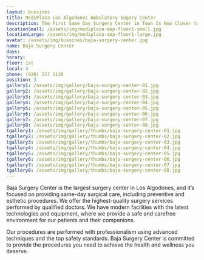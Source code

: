 ```yaml
---
layout: bussines
title: MediPlaza Los Algodones Ambulatory Sugery Center 
description: The First Same Day Surgery Center in Town Is Now Closer to You. Don't Worry About an Overnight Stay, Come and Check the Variety of Options We Have for You.
locationSmall: /assets/img/mediplaza-map-floor1-small.jpg
locationLarge: /assets/img/mediplaza-map-floor1-large.jpg
avatar: /assets/img/bussines/baja-surgery-center.jpg
name: Baja Surgery Center
days:
horary: 
floor: 1st
local: 4
phone: (928) 257 1138
position: 3
gallery1: /assets/img/gallery/baja-surgery-center-01.jpg
gallery2: /assets/img/gallery/baja-surgery-center-02.jpg
gallery3: /assets/img/gallery/baja-surgery-center-03.jpg
gallery4: /assets/img/gallery/baja-surgery-center-04.jpg
gallery5: /assets/img/gallery/baja-surgery-center-05.jpg
gallery6: /assets/img/gallery/baja-surgery-center-06.jpg
gallery7: /assets/img/gallery/baja-surgery-center-07.jpg
gallery8: /assets/img/gallery/baja-surgery-center-08.jpg
tgallery1: /assets/img/gallery/thumbs/baja-surgery-center-01.jpg
tgallery2: /assets/img/gallery/thumbs/baja-surgery-center-02.jpg
tgallery3: /assets/img/gallery/thumbs/baja-surgery-center-03.jpg
tgallery4: /assets/img/gallery/thumbs/baja-surgery-center-04.jpg
tgallery5: /assets/img/gallery/thumbs/baja-surgery-center-05.jpg
tgallery6: /assets/img/gallery/thumbs/baja-surgery-center-06.jpg
tgallery7: /assets/img/gallery/thumbs/baja-surgery-center-07.jpg
tgallery8: /assets/img/gallery/thumbs/baja-surgery-center-08.jpg
---
```

Baja Surgery Center is the largest surgery center in Los Algodones, and it’s focused on providing same-day surgical care, including preventive and esthetic procedures. We offer the highest-quality surgery services performed by qualified doctors. We have modern facilities with the latest technologies and equipment, where we provide a safe and carefree environment for our patients and their companions. 

Our procedures are performed with professionalism using advanced techniques and the top safety standards. Baja Surgery Center is committed to provide the procedures you need to achieve the health and wellness you deserve.